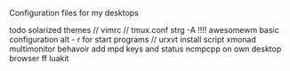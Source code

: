Configuration files for my desktops


todo
	solarized themes
//	vimrc
//	tmux.conf
		strg -A !!!!
	awesomewm
		basic configuration
		alt - r for start programs
//	urxvt
	install script
	xmonad multimonitor behavoir 
	add mpd keys and status
	ncmpcpp on own desktop
	browser
		ff
		luakit
	
